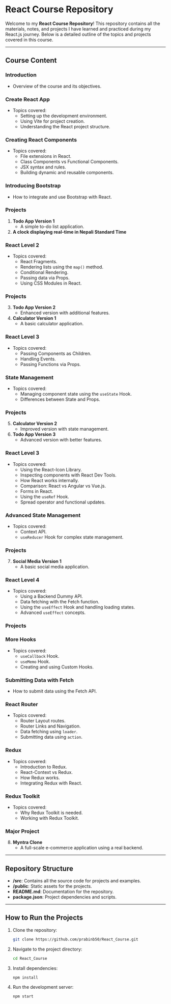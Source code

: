 # React Course Repository

Welcome to my **React Course Repository**! This repository contains all the materials, notes, and projects I have learned and practiced during my React.js journey. Below is a detailed outline of the topics and projects covered in this course.

---

## Course Content

### Introduction

- Overview of the course and its objectives.

### Create React App

- Topics covered:
  - Setting up the development environment.
  - Using Vite for project creation.
  - Understanding the React project structure.

### Creating React Components

- Topics covered:
  - File extensions in React.
  - Class Components vs Functional Components.
  - JSX syntax and rules.
  - Building dynamic and reusable components.

### Introducing Bootstrap

- How to integrate and use Bootstrap with React.

### Projects

1. **Todo App Version 1**
   - A simple to-do list application.
2. **A clock displaying real-time in Nepali Standard Time**

### React Level 2

- Topics covered:
  - React Fragments.
  - Rendering lists using the `map()` method.
  - Conditional Rendering.
  - Passing data via Props.
  - Using CSS Modules in React.

### Projects

3. **Todo App Version 2**
   - Enhanced version with additional features.
4. **Calculator Version 1**
   - A basic calculator application.

### React Level 3

- Topics covered:
  - Passing Components as Children.
  - Handling Events.
  - Passing Functions via Props.

### State Management

- Topics covered:
  - Managing component state using the `useState` Hook.
  - Differences between State and Props.

### Projects

5. **Calculator Version 2**
   - Improved version with state management.
6. **Todo App Version 3**
   - Advanced version with better features.

### React Level 3

- Topics covered:
  - Using the React-Icon Library.
  - Inspecting components with React Dev Tools.
  - How React works internally.
  - Comparison: React vs Angular vs Vue.js.
  - Forms in React.
  - Using the `useRef` Hook.
  - Spread operator and functional updates.

### Advanced State Management

- Topics covered:
  - Context API.
  - `useReducer` Hook for complex state management.

### Projects

7. **Social Media Version 1**
   - A basic social media application.

### React Level 4

- Topics covered:
  - Using a Backend Dummy API.
  - Data fetching with the Fetch function.
  - Using the `useEffect` Hook and handling loading states.
  - Advanced `useEffect` concepts.

### Projects

### More Hooks

- Topics covered:
  - `useCallback` Hook.
  - `useMemo` Hook.
  - Creating and using Custom Hooks.

### Submitting Data with Fetch

- How to submit data using the Fetch API.

### React Router

- Topics covered:
  - Router Layout routes.
  - Router Links and Navigation.
  - Data fetching using `loader`.
  - Submitting data using `action`.

### Redux

- Topics covered:
  - Introduction to Redux.
  - React-Context vs Redux.
  - How Redux works.
  - Integrating Redux with React.

### Redux Toolkit

- Topics covered:
  - Why Redux Toolkit is needed.
  - Working with Redux Toolkit.

### Major Project

8. **Myntra Clone**
   - A full-scale e-commerce application using a real backend.

---

## Repository Structure

- **/src**: Contains all the source code for projects and examples.
- **/public**: Static assets for the projects.
- **README.md**: Documentation for the repository.
- **package.json**: Project dependencies and scripts.

---

## How to Run the Projects

1. Clone the repository:
   ```bash
   git clone https://github.com/prabinb50/React_Course.git
2. Navigate to the project directory:
   ```bash
   cd React_Course
3. Install dependencies:
   ```bash
   npm install
4. Run the development server:
   ```bash
   npm start
   

   

